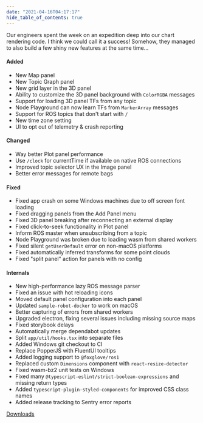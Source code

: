 ```yaml
---
date: "2021-04-16T04:17:17"
hide_table_of_contents: true
---
```

Our engineers spent the week on an expedition deep into our chart rendering code. I think we could call it a success! Somehow, they managed to also build a few shiny new features at the same time...

#### Added

- New Map panel
- New Topic Graph panel
- New grid layer in the 3D panel
- Ability to customize the 3D panel background with `ColorRGBA` messages
- Support for loading 3D panel TFs from any topic
- Node Playground can now learn TFs from `MarkerArray` messages
- Support for ROS topics that don't start with `/`
- New time zone setting
- UI to opt out of telemetry & crash reporting

#### Changed

- Way better Plot panel performance
- Use `/clock` for currentTime if available on native ROS connections
- Improved topic selector UX in the Image panel
- Better error messages for remote bags

#### Fixed

- Fixed app crash on some Windows machines due to off screen font loading
- Fixed dragging panels from the Add Panel menu
- Fixed 3D panel breaking after reconnecting an external display
- Fixed click-to-seek functionality in Plot panel
- Inform ROS master when unsubscribing from a topic
- Node Playground was broken due to loading wasm from shared workers
- Fixed silent `getUserDefault` error on non-macOS platforms
- Fixed automatically inferred transforms for some point clouds
- Fixed "split panel" action for panels with no config

#### Internals

- New high-performance lazy ROS message parser
- Fixed an issue with hot reloading icons
- Moved default panel configuration into each panel
- Updated `sample-robot-docker` to work on macOS
- Better capturing of errors from shared workers
- Upgraded electron, fixing several issues including missing source maps
- Fixed storybook delays
- Automatically merge dependabot updates
- Split `app/util/hooks.tsx` into separate files
- Added Windows git checkout to CI
- Replace PopperJS with FluentUI tooltips
- Added logging support to `@foxglove/ros1`
- Replaced custom `Dimensions` component with `react-resize-detector`
- Fixed wasm-bz2 unit tests on Windows
- Fixed many `@typescript-eslint/strict-boolean-expressions` and missing return types
- Added `typescript-plugin-styled-components` for improved CSS class names
- Added release tracking to Sentry error reports



<!-- truncate -->
[Downloads](https://github.com/foxglove/studio/releases/tag/v0.5.0)
